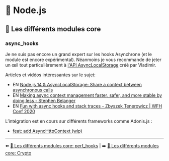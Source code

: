 # 🐢 Node.js

## 🌟 Les différents modules core

### async_hooks

Je ne suis pas encore un grand expert sur les hooks Asynchrone (et le module est encore expérimental). Néanmoins je vous recommande de jeter un œil tout particulièrement à [l'API AsyncLocalStorage](https://nodejs.org/api/async_hooks.html#async_hooks_class_asynclocalstorage) créé par Vladimir.

Articles et vidéos intéressantes sur le sujet:

- EN [Node.js 14 & AsyncLocalStorage: Share a context between asynchronous calls](https://blog.kuzzle.io/nodejs-14-asynclocalstorage-asynchronous-calls)
- EN [Making async context management faster, safer, and more stable by doing less - Stephen Belanger](https://www.youtube.com/watch?v=WIVO_CfQ5ek)
- EN [Fun with async hooks and stack traces - Zbyszek Tenerowicz | WFH Conf 2020](https://www.youtube.com/watch?v=M5SoPVMZz0I)

L’intégration est en cours sur différents frameworks comme Adonis.js :

- [feat: add AsyncHttpContext (wip)](https://github.com/adonisjs/http-server/pull/18)


---

⬅️ [🌟 Les différents modules core: perf_hooks](./perf_hooks.md) |
➡️ [🌟 Les différents modules core: Crypto](./crypto.md)
